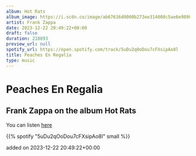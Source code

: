 ```yaml
---
album: Hot Rats
album_image: https://i.scdn.co/image/ab67616d0000b273ee314008c5ae6e98904ebfe0
artist: Frank Zappa
date: 2023-12-22 20:49:22+00:00
draft: false
duration: 218893
preview_url: null
spotify_url: https://open.spotify.com/track/5uDu2qOoDou7cFXsipAo8l
title: Peaches En Regalia
type: music
---
```



# Peaches En Regalia

## Frank Zappa on the album Hot Rats

You can listen [here](https://open.spotify.com/track/5uDu2qOoDou7cFXsipAo8l)

{{% spotify "5uDu2qOoDou7cFXsipAo8l" small %}}

added on 2023-12-22 20:49:22+00:00